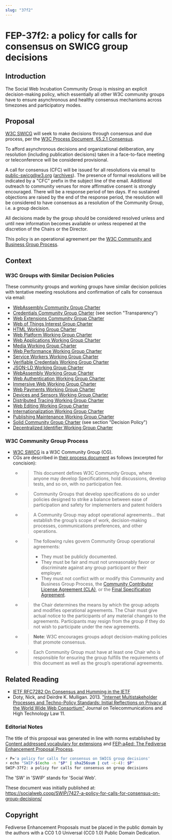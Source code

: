 ```yaml
---
slug: "37f2"
---
```


# FEP-37f2: a policy for calls for consensus on SWICG group decisions

## Introduction

The Social Web Incubation Community Group is missing an explicit decision-making policy, which essentially all other W3C community groups have to ensure asynchronous and healthy consensus mechanisms across timezones and participatory modes.

## Proposal

[W3C SWICG](SWICG) will seek to make decisions through consensus and due process, per the [W3C Process Document, §5.2.1 Consensus][w3c-process].

To afford asynchronous decisions and organizational deliberation, any resolution (including publication decisions) taken in a face-to-face meeting or teleconference will be considered provisional.

A call for consensus (CFC) will be issued for all resolutions via email to [public-swicg@w3.org][swicg-list] ([archives][swicg-list-archives]). The presence of formal resolutions will be indicated by a "CFC" prefix in the subject line of the email. Additional outreach to community venues for more affirmative consent is strongly encouraged. There will be a response period of ten days. If no sustained objections are raised by the end of the response period, the resolution will be considered to have consensus as a resolution of the Community Group, i.e. a group decision.

All decisions made by the group should be considered resolved unless and until new information becomes available or unless reopened at the discretion of the Chairs or the Director.

This policy is an operational agreement per the [W3C Community and Business Group Process][cg-process].

[SWICG]: https://www.w3.org/community/socialcg/
[w3c-process]: https://www.w3.org/2023/Process-20230612/#Consensus
[swicg-list]: mailto:public-swicg@w3.org
[swicg-list-archives]: https://lists.w3.org/Archives/Public/public-swicg/
[cg-process]: https://www.w3.org/community/about/process/

## Context

### W3C Groups with Similar Decision Policies

These community groups and working groups have similar decision policies with tentative meeting resolutions and confirmation of calls for consensus via email:

* [WebAssembly Community Group Charter](https://webassembly.github.io/cg-charter/#decision)
* [Credentials Community Group Charter](https://www.w3.org/community/credentials/charter/) (see section "Transparency")
* [Web Extensions Community Group Charter](https://github.com/w3c/webextensions/blob/main/charter.md#decision-process)
* [Web of Things Interest Group Charter](https://www.w3.org/2021/12/wot-ig-2021.html#decisions)
* [HTML Working Group Charter](https://www.w3.org/2022/06/html-wg-charter.html#decisions)
* [Web Platform Working Group Charter](https://www.w3.org/2017/08/webplatform-charter.html#decisions)
* [Web Applications Working Group Charter](https://www.w3.org/2022/04/webapps-wg-charter.html#decisions)
* [Media Working Group Charter](https://www.w3.org/2023/06/media-wg-charter.html#decisions)
* [Web Performance Working Group Charter](https://www.w3.org/2021/02/webperf.html#decisions)
* [Service Workers Working Group Charter](https://www.w3.org/2023/01/sw-charter.html#decisions)
* [Verifiable Credentials Working Group Charter](https://www.w3.org/2022/06/verifiable-credentials-wg-charter.html#decisions)
* [JSON-LD Working Group Charter](https://www.w3.org/2018/03/jsonld-wg-charter.html#decisions)
* [WebAssembly Working Group Charter](https://www.w3.org/2020/03/webassembly-wg-charter.html#decisions)
* [Web Authentication Working Group Charter](https://www.w3.org/2022/04/webauthn-wg-charter.html#decisions)
* [Immersive Web Working Group Charter](https://www.w3.org/2022/07/immersive-web-wg-charter.html#decisions)
* [Web Payments Working Group Charter](https://www.w3.org/2017/08/webplatform-charter.html#decisions)
* [Devices and Sensors Working Group Charter](https://www.w3.org/2022/11/das-wg-charter.html#decisions)
* [Distributed Tracing Working Group Charter](https://www.w3.org/2023/05/distributed-tracing-wg-charter.html#decisions)
* [Web Editing Working Group Charter](https://www.w3.org/2023/09/webediting-charter-2023.html#decisions)
* [Internationalization Working Group Charter](https://www.w3.org/International/groups/wg/charter.html#decisions)
* [Publishing Maintenance Working Group Charter](https://www.w3.org/2023/06/pmwg-charter.html#decisions)
* [Solid Community Group Charter](https://www.w3.org/community/solid/charter/) (see section "Decision Policy")
* [Decentralized Identifier Working Group Charter](https://www.w3.org/2020/12/did-wg-charter.html#decisions)

### W3C Community Group Process

* [W3C SWICG][SWICG] is a W3C Community Group (CG).
* CGs are described in [their process document][cg-process] as follows (excerpted for concision):
    * > This document defines W3C Community Groups, where anyone may develop Specifications, hold discussions, develop tests, and so on, with no participation fee.
    * > Community Groups that develop specifications do so under policies designed to strike a balance between ease of participation and safety for implementers and patent holders
    * > A Community Group may adopt operational agreements&hellip; that establish the group’s scope of work, decision-making processes, communications preferences, and other operations.
    * > The following rules govern Community Group operational agreements:
      > * They must be publicly documented.
      > * They must be fair and must not unreasonably favor or discriminate against any group participant or their employer.
      > * They must not conflict with or modify this Community and Business Group Process, the [Community Contributor License Agreement (CLA)][w3c-cg-cla], or the [Final Specification Agreement][w3c-cg-fsa].
    * > the Chair determines the means by which the group adopts and modifies operational agreements. The Chair must give actual notice to the participants of any material changes to the agreements. Participants may resign from the group if they do not wish to participate under the new agreements.
    * > **Note**: W3C encourages groups adopt decision-making policies that promote consensus.
    * > Each Community Group must have at least one Chair who is responsible for ensuring the group fulfills the requirements of this document as well as the group’s operational agreements. 

[w3c-cg-cla]: https://www.w3.org/community/about/process/cla/
[w3c-cg-fsa]: https://www.w3.org/community/about/process/final/

## Related Reading

* [IETF RFC7282 On Consensus and Humming in the IETF][rfc7282]
* Doty, Nick, and Deirdre K. Mulligan. 2013. ["Internet Multistakeholder Processes and Techno-Policy Standards: Initial Reflections on Privacy at the World Wide Web Consortium"][doty-mulligan-2013] Journal on Telecommunications and High Technology Law 11.

[rfc7282]: https://datatracker.ietf.org/doc/html/rfc7282
[doty-mulligan-2013]: http://www.jthtl.org/content/articles/V11I1/JTHTLv11i1_MulliganDoty.PDF


### Editorial Notes

The title of this proposal was generated in line with norms established by [Content addressed vocabulary for extensions][content-addressed-extensions] and [FEP-a4ed: The Fediverse Enhancement Proposal Process][FEP-a4ed].

```bash
⚡ P='a policy for calls for consensus on SWICG group decisions'
⚡ echo "SWIP-$(echo -n "$P" | sha256sum | cut -c-4): $P"
SWIP-37f2: a policy for calls for consensus on group decisions
```

The 'SW' in 'SWIP' stands for 'Social Web'.

[content-addressed-extensions]: https://socialhub.activitypub.rocks/t/content-addressed-vocabulary-for-extensions/539/1
[FEP-a4ed]: https://socialhub.activitypub.rocks/t/fep-a4ed-the-fediverse-enhancement-proposal-process/1171#proposal-title-and-identifier-5

These document was initially published at: https://socialweb.coop/SWIP/7427-a-policy-for-calls-for-consensus-on-group-decisions/

## Copyright

Fediverse Enhancement Proposals must be placed in the public domain by the authors with a CC0 1.0 Universal (CC0 1.0) Public Domain Dedication.

